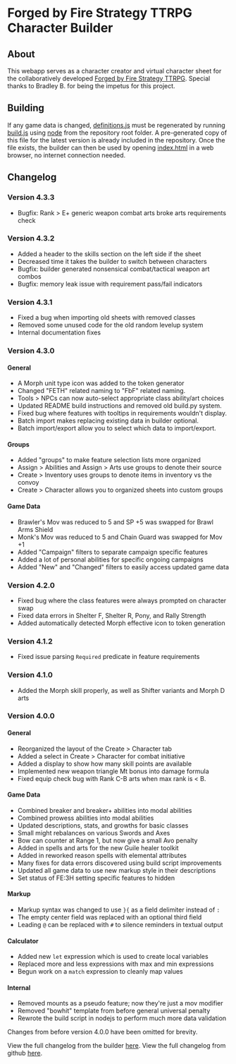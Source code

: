 Forged by Fire Strategy TTRPG Character Builder
===============================================

## About

This webapp serves as a character creator and virtual character sheet for the collaboratively developed [Forged by Fire Strategy TTRPG](https://forgedbyfiresttrpg.miraheze.org/wiki/Main_Page). Special thanks to Bradley B. for being the impetus for this project.

## Building

If any game data is changed, [definitions.js](https://github.com/struct-rgb/feth_ttrpg_character_sheet/blob/main/definitions.js) must be regenerated by running [build.js](https://github.com/struct-rgb/feth_ttrpg_character_sheet/blob/main/build.js) using [node](https://nodejs.org/en) from the repository root folder. A pre-generated copy of this file for the latest version is already included in the repository. Once the file exists, the builder can then be used by opening [index.html](https://github.com/struct-rgb/feth_ttrpg_character_sheet/blob/main/index.html) in a web browser, no internet connection needed.

## Changelog

### Version 4.3.3
  * Bugfix: Rank > E+ generic weapon combat arts broke arts requirements check

### Version 4.3.2
  * Added a header to the skills section on the left side if the sheet
  * Decreased time it takes the builder to switch between characters
  * Bugfix: builder generated nonsensical combat/tactical weapon art combos
  * Bugfix: memory leak issue with requirement pass/fail indicators

### Version 4.3.1
  * Fixed a bug when importing old sheets with removed classes
  * Removed some unused code for the old random levelup system
  * Internal documentation fixes

### Version 4.3.0

#### General
  * A Morph unit type icon was added to the token generator
  * Changed "FETH" related naming to "FbF" related naming.
  * Tools > NPCs can now auto-select appropriate class ability/art choices
  * Updated README build instructions and removed old build.py system.
  * Fixed bug where features with tooltips in requirements wouldn't display.
  * Batch import makes replacing existing data in builder optional.
  * Batch import/export allow you to select which data to import/export.

#### Groups
  * Added "groups" to make feature selection lists more organized
  * Assign > Abilities and Assign > Arts use groups to denote their source
  * Create > Inventory uses groups to denote items in inventory vs the convoy
  * Create > Character allows you to organized sheets into custom groups

#### Game Data
  * Brawler's Mov was reduced to 5 and SP +5 was swapped for Brawl Arms Shield
  * Monk's Mov was reduced to 5 and Chain Guard was swapped for Mov +1
  * Added "Campaign" filters to separate campaign specific features
  * Added a lot of personal abilities for specific ongoing campaigns
  * Added "New" and "Changed" filters to easily access updated game data

### Version 4.2.0
  * Fixed bug where the class features were always prompted on character swap
  * Fixed data errors in Shelter F, Shelter R, Pony, and Rally Strength
  * Added automatically detected Morph effective icon to token generation

### Version 4.1.2
  * Fixed issue parsing `Required` predicate in feature requirements

### Version 4.1.0
  * Added the Morph skill properly, as well as Shifter variants and Morph D arts

### Version 4.0.0

#### General
  * Reorganized the layout of the Create > Character tab
  * Added a select in Create > Character for combat initiative
  * Added a display to show how many skill points are available
  * Implemented new weapon triangle Mt bonus into damage formula
  * Fixed equip check bug with Rank C-B arts when max rank is < B.

#### Game Data
  * Combined breaker and breaker+ abilities into modal abilities 
  * Combined prowess abilities into modal abilities
  * Updated descriptions, stats, and growths for basic classes
  * Small might rebalances on various Swords and Axes
  * Bow can counter at Range 1, but now give a small Avo penalty
  * Added in spells and arts for the new Guile healer toolkit
  * Added in reworked reason spells with elemental attributes
  * Many fixes for data errors discovered using build script improvements
  * Updated all game data to use new markup style in their descriptions
  * Set status of FE:3H setting specific features to hidden

#### Markup
  * Markup syntax was changed to use `}{` as a field delimiter instead of `:`
  * The empty center field was replaced with an optional third field
  * Leading `@` can be replaced with `#` to silence reminders in textual output

#### Calculator
  * Added new `let` expression which is used to create local variables
  * Replaced more and less expressions with max and min expressions
  * Begun work on a `match` expression to cleanly map values

#### Internal
  * Removed mounts as a pseudo feature; now they're just a mov modifier
  * Removed "bowhit" template from before general universal penalty
  * Rewrote the build script in nodejs to perform much more data validation

Changes from before version 4.0.0 have been omitted for brevity.

View the full changelog from the builder [here](./changelog.html).
View the full changelog from github [here](https://github.com/struct-rgb/feth_ttrpg_character_sheet/blob/main/src/md/changelog.md).
